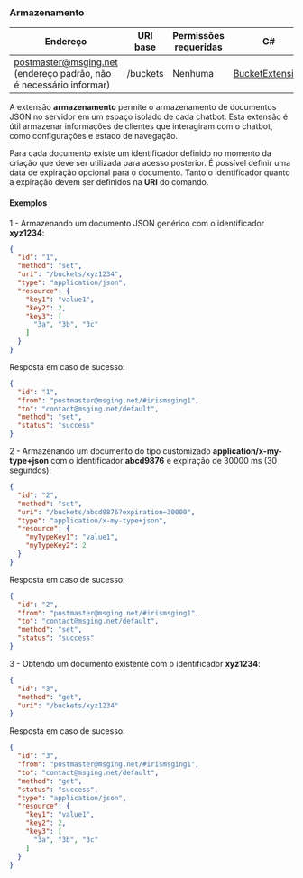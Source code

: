 ### Armazenamento
| Endereço              | URI base     | Permissões requeridas   | C#              |
|-----------------------|--------------|-------------------------|------------------
| postmaster@msging.net (endereço padrão, não é necessário informar) | /buckets | Nenhuma | [BucketExtension](https://github.com/takenet/blip-sdk-csharp/tree/master/src/Take.Blip.Client/ExtensionsBucket/BucketExtension.cs) |

A extensão **armazenamento** permite o armazenamento de documentos JSON no servidor em um espaço isolado de cada chatbot. Esta extensão é útil armazenar informações de clientes que interagiram com o chatbot, como configurações e estado de navegação.

Para cada documento existe um identificador definido no momento da criação que deve ser utilizada para acesso posterior. É possível definir uma data de expiração opcional para o documento. Tanto o identificador quanto a expiração devem ser definidos na **URI** do comando.

#### Exemplos
1 - Armazenando um documento JSON genérico com o identificador **xyz1234**:
```json
{  
  "id": "1",
  "method": "set",
  "uri": "/buckets/xyz1234",
  "type": "application/json",
  "resource": {  
    "key1": "value1",
    "key2": 2,
    "key3": [  
      "3a", "3b", "3c"
    ]
  }
}
```
Resposta em caso de sucesso:
```json
{
  "id": "1",
  "from": "postmaster@msging.net/#irismsging1",
  "to": "contact@msging.net/default",
  "method": "set",
  "status": "success"
}
```

2 - Armazenando um documento do tipo customizado **application/x-my-type+json** com o identificador **abcd9876** e expiração de 30000 ms (30 segundos):
```json
{  
  "id": "2",
  "method": "set",
  "uri": "/buckets/abcd9876?expiration=30000",
  "type": "application/x-my-type+json",
  "resource": {  
    "myTypeKey1": "value1",
    "myTypeKey2": 2
  }
}
```
Resposta em caso de sucesso:
```json
{
  "id": "2",
  "from": "postmaster@msging.net/#irismsging1",
  "to": "contact@msging.net/default",
  "method": "set",
  "status": "success"
}
```

3 - Obtendo um documento existente com o identificador **xyz1234**:
```json
{  
  "id": "3",
  "method": "get",
  "uri": "/buckets/xyz1234"
}
```
Resposta em caso de sucesso:
```json
{
  "id": "3",
  "from": "postmaster@msging.net/#irismsging1",
  "to": "contact@msging.net/default",
  "method": "get",
  "status": "success",
  "type": "application/json",
  "resource": {  
    "key1": "value1",
    "key2": 2,
    "key3": [  
      "3a", "3b", "3c"
    ]
  }  
}
```
